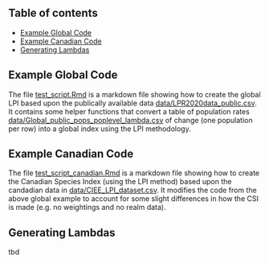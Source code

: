 ## Table of contents
* [Example Global Code](#global_code)
* [Example Canadian Code](#canadian_code)
* [Generating Lambdas](#lambdas)

## Example Global Code

The file [test_script.Rmd](test_script.Rmd) is a markdown file showing how to create the global LPI based upon the publically available data [data/LPR2020data_public.csv](data/LPR2020data_public.csv). It contains some helper functions that convert a table of population rates [data/Global_public_pops_poplevel_lambda.csv](data/Global_public_pops_poplevel_lambda.csv) of change (one population per row) into a global index using the LPI methodology.
	
## Example Canadian Code

The file [test_script_canadian.Rmd](test_script_canadian.Rmd) is a markdown file showing how to create the Canadian Species Index (using the LPI method) based upon the candadian data in [data/CIEE_LPI_dataset.csv](data/CIEE_LPI_dataset.csv). It modifies the code from the above global example to account for some slight differences in how the CSI is made (e.g. no weightings and no realm data).

	
## Generating Lambdas

tbd

